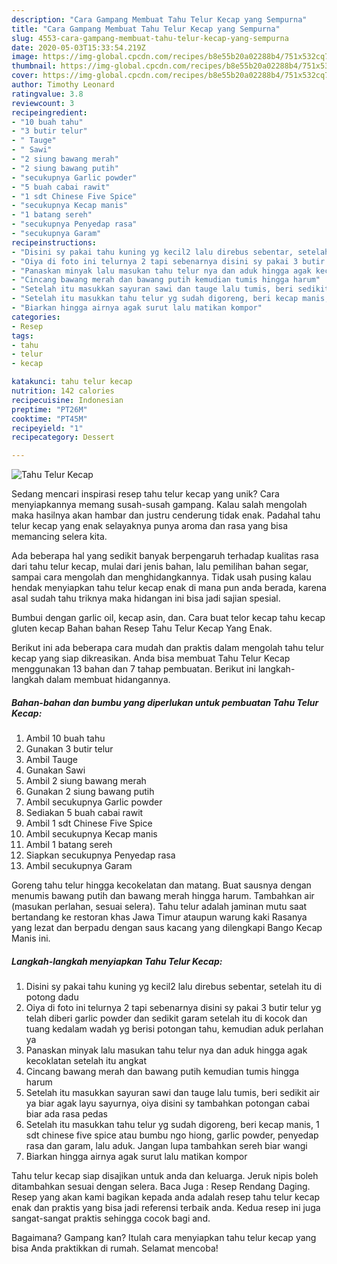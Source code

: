 ```yaml
---
description: "Cara Gampang Membuat Tahu Telur Kecap yang Sempurna"
title: "Cara Gampang Membuat Tahu Telur Kecap yang Sempurna"
slug: 4553-cara-gampang-membuat-tahu-telur-kecap-yang-sempurna
date: 2020-05-03T15:33:54.219Z
image: https://img-global.cpcdn.com/recipes/b8e55b20a02288b4/751x532cq70/tahu-telur-kecap-foto-resep-utama.jpg
thumbnail: https://img-global.cpcdn.com/recipes/b8e55b20a02288b4/751x532cq70/tahu-telur-kecap-foto-resep-utama.jpg
cover: https://img-global.cpcdn.com/recipes/b8e55b20a02288b4/751x532cq70/tahu-telur-kecap-foto-resep-utama.jpg
author: Timothy Leonard
ratingvalue: 3.8
reviewcount: 3
recipeingredient:
- "10 buah tahu"
- "3 butir telur"
- " Tauge"
- " Sawi"
- "2 siung bawang merah"
- "2 siung bawang putih"
- "secukupnya Garlic powder"
- "5 buah cabai rawit"
- "1 sdt Chinese Five Spice"
- "secukupnya Kecap manis"
- "1 batang sereh"
- "secukupnya Penyedap rasa"
- "secukupnya Garam"
recipeinstructions:
- "Disini sy pakai tahu kuning yg kecil2 lalu direbus sebentar, setelah itu di potong dadu"
- "Oiya di foto ini telurnya 2 tapi sebenarnya disini sy pakai 3 butir telur yg telah diberi garlic powder dan sedikit garam setelah itu di kocok dan tuang kedalam wadah yg berisi potongan tahu, kemudian aduk perlahan ya"
- "Panaskan minyak lalu masukan tahu telur nya dan aduk hingga agak kecoklatan setelah itu angkat"
- "Cincang bawang merah dan bawang putih kemudian tumis hingga harum"
- "Setelah itu masukkan sayuran sawi dan tauge lalu tumis, beri sedikit air ya biar agak layu sayurnya, oiya disini sy tambahkan potongan cabai biar ada rasa pedas"
- "Setelah itu masukkan tahu telur yg sudah digoreng, beri kecap manis, 1 sdt chinese five spice atau bumbu ngo hiong, garlic powder, penyedap rasa dan garam, lalu aduk. Jangan lupa tambahkan sereh biar wangi"
- "Biarkan hingga airnya agak surut lalu matikan kompor"
categories:
- Resep
tags:
- tahu
- telur
- kecap

katakunci: tahu telur kecap 
nutrition: 142 calories
recipecuisine: Indonesian
preptime: "PT26M"
cooktime: "PT45M"
recipeyield: "1"
recipecategory: Dessert

---
```



![Tahu Telur Kecap](https://img-global.cpcdn.com/recipes/b8e55b20a02288b4/751x532cq70/tahu-telur-kecap-foto-resep-utama.jpg)

Sedang mencari inspirasi resep tahu telur kecap yang unik? Cara menyiapkannya memang susah-susah gampang. Kalau salah mengolah maka hasilnya akan hambar dan justru cenderung tidak enak. Padahal tahu telur kecap yang enak selayaknya punya aroma dan rasa yang bisa memancing selera kita.

Ada beberapa hal yang sedikit banyak berpengaruh terhadap kualitas rasa dari tahu telur kecap, mulai dari jenis bahan, lalu pemilihan bahan segar, sampai cara mengolah dan menghidangkannya. Tidak usah pusing kalau hendak menyiapkan tahu telur kecap enak di mana pun anda berada, karena asal sudah tahu triknya maka hidangan ini bisa jadi sajian spesial.

Bumbui dengan garlic oil, kecap asin, dan. Cara buat telor kecap tahu kecap gluten kecap Bahan bahan Resep Tahu Telur Kecap Yang Enak.


Berikut ini ada beberapa cara mudah dan praktis dalam mengolah tahu telur kecap yang siap dikreasikan. Anda bisa membuat Tahu Telur Kecap menggunakan 13 bahan dan 7 tahap pembuatan. Berikut ini langkah-langkah dalam membuat hidangannya.

<!--inarticleads1-->

##### Bahan-bahan dan bumbu yang diperlukan untuk pembuatan Tahu Telur Kecap:

1. Ambil 10 buah tahu
1. Gunakan 3 butir telur
1. Ambil  Tauge
1. Gunakan  Sawi
1. Ambil 2 siung bawang merah
1. Gunakan 2 siung bawang putih
1. Ambil secukupnya Garlic powder
1. Sediakan 5 buah cabai rawit
1. Ambil 1 sdt Chinese Five Spice
1. Ambil secukupnya Kecap manis
1. Ambil 1 batang sereh
1. Siapkan secukupnya Penyedap rasa
1. Ambil secukupnya Garam


Goreng tahu telur hingga kecokelatan dan matang. Buat sausnya dengan menumis bawang putih dan bawang merah hingga harum. Tambahkan air (masukan perlahan, sesuai selera). Tahu telur adalah jaminan mutu saat bertandang ke restoran khas Jawa Timur ataupun warung kaki Rasanya yang lezat dan berpadu dengan saus kacang yang dilengkapi Bango Kecap Manis ini. 

<!--inarticleads2-->

##### Langkah-langkah menyiapkan Tahu Telur Kecap:

1. Disini sy pakai tahu kuning yg kecil2 lalu direbus sebentar, setelah itu di potong dadu
1. Oiya di foto ini telurnya 2 tapi sebenarnya disini sy pakai 3 butir telur yg telah diberi garlic powder dan sedikit garam setelah itu di kocok dan tuang kedalam wadah yg berisi potongan tahu, kemudian aduk perlahan ya
1. Panaskan minyak lalu masukan tahu telur nya dan aduk hingga agak kecoklatan setelah itu angkat
1. Cincang bawang merah dan bawang putih kemudian tumis hingga harum
1. Setelah itu masukkan sayuran sawi dan tauge lalu tumis, beri sedikit air ya biar agak layu sayurnya, oiya disini sy tambahkan potongan cabai biar ada rasa pedas
1. Setelah itu masukkan tahu telur yg sudah digoreng, beri kecap manis, 1 sdt chinese five spice atau bumbu ngo hiong, garlic powder, penyedap rasa dan garam, lalu aduk. Jangan lupa tambahkan sereh biar wangi
1. Biarkan hingga airnya agak surut lalu matikan kompor


Tahu telur kecap siap disajikan untuk anda dan keluarga. Jeruk nipis boleh ditambahkan sesuai dengan selera. Baca Juga : Resep Rendang Daging. Resep yang akan kami bagikan kepada anda adalah resep tahu telur kecap enak dan praktis yang bisa jadi referensi terbaik anda. Kedua resep ini juga sangat-sangat praktis sehingga cocok bagi and. 

Bagaimana? Gampang kan? Itulah cara menyiapkan tahu telur kecap yang bisa Anda praktikkan di rumah. Selamat mencoba!
